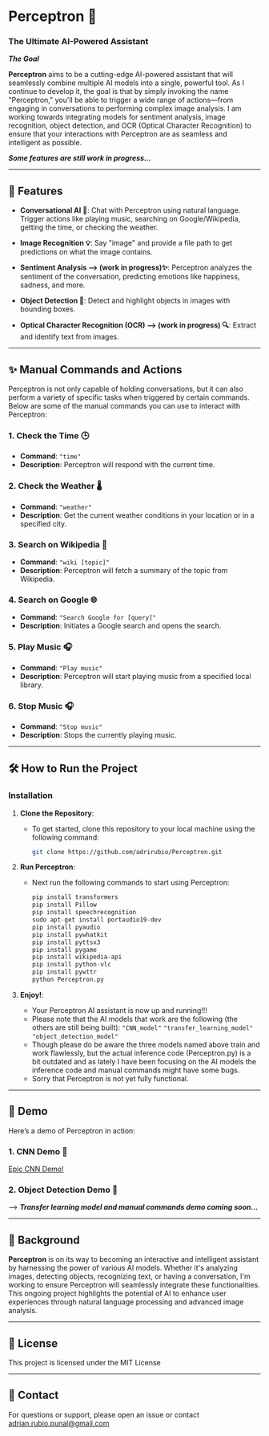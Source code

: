 # Perceptron 🧠

### The Ultimate AI-Powered Assistant
***The Goal***

**Perceptron** aims to be a cutting-edge AI-powered assistant that will seamlessly combine multiple AI models into a single, powerful tool. As I continue to develop it, the goal is that by simply invoking the name "Perceptron," you'll be able to trigger a wide range of actions—from engaging in conversations to performing complex image analysis. I am working towards integrating models for sentiment analysis, image recognition, object detection, and OCR (Optical Character Recognition) to ensure that your interactions with Perceptron are as seamless and intelligent as possible.

***Some features are still work in progress...*** 

---

## 🚀 Features

- **Conversational AI 🤖**: Chat with Perceptron using natural language. Trigger actions like playing music, searching on Google/Wikipedia, getting the time, or checking the weather.
  
- **Image Recognition 💡**: Say "image" and provide a file path to get predictions on what the image contains.

- **Sentiment Analysis --> (work in progress)✨**: Perceptron analyzes the sentiment of the conversation, predicting emotions like happiness, sadness, and more.

- **Object Detection 📸**: Detect and highlight objects in images with bounding boxes.

- **Optical Character Recognition (OCR) --> (work in progress) 🔍**: Extract and identify text from images.

---

## ✨ Manual Commands and Actions

Perceptron is not only capable of holding conversations, but it can also perform a variety of specific tasks when triggered by certain commands. Below are some of the manual commands you can use to interact with Perceptron:

### 1. **Check the Time 🕒**
   - **Command**: `"time"`
   - **Description**: Perceptron will respond with the current time.

### 2. **Check the Weather 🌡️**
   - **Command**: `"weather"`
   - **Description**: Get the current weather conditions in your location or in a specified city.
   
### 3. **Search on Wikipedia 📖**
   - **Command**: `"wiki [topic]"`
   - **Description**: Perceptron will fetch a summary of the topic from Wikipedia.

### 4. **Search on Google 🌐**
   - **Command**: `"Search Google for [query]"`
   - **Description**: Initiates a Google search and opens the search.

### 5. **Play Music 🎧**
   - **Command**: `"Play music"`
   - **Description**: Perceptron will start playing music from a specified local library.

### 6. **Stop Music 🎧**
   - **Command**: `"Stop music"`
   - **Description**: Stops the currently playing music.

---

## 🛠️ How to Run the Project

### Installation

1. **Clone the Repository**:
    - To get started, clone this repository to your local machine using the following command:

      ```bash
      git clone https://github.com/adrirubio/Perceptron.git

2. **Run Perceptron**:
    - Next run the following commands to start using Perceptron:

      ```python
      pip install transformers
      pip install Pillow
      pip install speechrecognition
      sudo apt-get install portaudio19-dev
      pip install pyaudio
      pip install pywhatkit
      pip install pyttsx3
      pip install pygame
      pip install wikipedia-api
      pip install python-vlc
      pip install pywttr
      python Perceptron.py
      ```

3. **Enjoy!**:
    - Your Perceptron AI assistant is now up and running!!!
    - Please note that the AI models that work are the following (the others are still being built):
      `"CNN_model"`
      `"transfer_learning_model"`
      `"object_detection_model"`
    - Though please do be aware the three models named above train and work flawlessly, but the actual inference code (Perceptron.py) is a bit outdated and as lately I have       been focusing on the AI models the inference code and manual commands might have some bugs.
    - Sorry that Perceptron is not yet fully functional.

---

## 🎥 Demo

Here’s a demo of Perceptron in action:

### 1. CNN Demo 📸
[Epic CNN Demo!](https://cloud-6knwch9wm-hack-club-bot.vercel.app/0captura_de_pantalla_2024-08-27_162100.png)

### 2. Object Detection Demo 📸

--> ***Transfer learning model and manual commands demo coming soon...***

---

## 📖 Background


**Perceptron** is on its way to becoming an interactive and intelligent assistant by harnessing the power of various AI models. Whether it's analyzing images, detecting objects, recognizing text, or having a conversation, I'm working to ensure Perceptron will seamlessly integrate these functionalities. This ongoing project highlights the potential of AI to enhance user experiences through natural language processing and advanced image analysis.

---

## 📄 License

This project is licensed under the MIT License

---

## 🤝 Contact
For questions or support, please open an issue or contact adrian.rubio.punal@gmail.com
